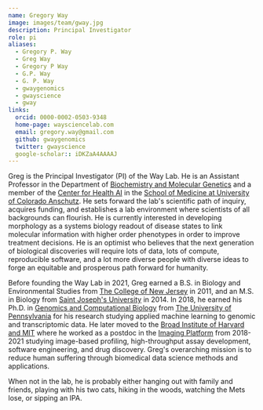 ```yaml
---
name: Gregory Way
image: images/team/gway.jpg
description: Principal Investigator
role: pi
aliases:
  - Gregory P. Way
  - Greg Way
  - Gregory P Way
  - G.P. Way
  - G. P. Way
  - gwaygenomics
  - gwayscience
  - gway
links:
  orcid: 0000-0002-0503-9348
  home-page: waysciencelab.com
  email: gregory.way@gmail.com
  github: gwaygenomics
  twitter: gwayscience
  google-scholar:: iDKZaA4AAAAJ
---
```



Greg is the Principal Investigator (PI) of the Way Lab.
He is an Assistant Professor in the Department of [Biochemistry and Molecular Genetics](https://medschool.cuanschutz.edu/biochemistry) and a member of the [Center for Health AI](https://medschool.cuanschutz.edu/ai) in the [School of Medicine at University of Colorado Anschutz](https://medschool.cuanschutz.edu/).
He sets forward the lab's scientific path of inquiry, acquires funding, and establishes a lab environment where scientists of all backgrounds can flourish.
He is currently interested in developing morphology as a systems biology readout of disease states to link molecular information with higher order phenotypes in order to improve treatment decisions.
He is an optimist who believes that the next generation of biological discoveries will require lots of data, lots of compute, reproducible software, and a lot more diverse people with diverse ideas to forge an equitable and prosperous path forward for humanity.

Before founding the Way Lab in 2021, Greg earned a B.S. in Biology and Environmental Studies from [The College of New Jersey](https://tcnj.edu/) in 2011, and an M.S. in Biology from [Saint Joseph's University](https://www.sju.edu/) in 2014.
In 2018, he earned his Ph.D. in [Genomics and Computational Biology](https://www.med.upenn.edu/gcb/) from [The University of Pennsylvania](https://www.upenn.edu/) for his research studying applied machine learning to genomic and transcriptomic data.
He later moved to the [Broad Institute of Harvard and MIT](https://www.broadinstitute.org/) where he worked as a postdoc in the [Imaging Platform](https://www.broadinstitute.org/imaging) from 2018-2021 studying image-based profiling, high-throughput assay development, software engineering, and drug discovery.
Greg's overarching mission is to reduce human suffering through biomedical data science methods and applications.

When not in the lab, he is probably either hanging out with family and friends, playing with his two cats, hiking in the woods, watching the Mets lose, or sipping an IPA.
